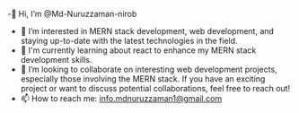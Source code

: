 -👋 Hi, I’m @Md-Nuruzzaman-nirob
- 👀 I’m interested in MERN stack development, web development, and staying up-to-date with the latest technologies in the field.
- 🌱 I'm currently learning about react to enhance my MERN stack development skills.
- 💞️ I’m looking to collaborate on interesting web development projects, especially those involving the MERN stack. If you have an exciting project or want to discuss potential collaborations, feel free to reach out!
- 📫 How to reach me: info.mdnuruzzaman1@gmail.com
